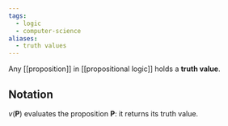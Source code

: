 ```yaml
---
tags:
  - logic
  - computer-science
aliases:
  - truth values
---
```

Any [[proposition]] in [[propositional logic]] holds a **truth value**.

## Notation

${ v(\mathbf{P}) }$ evaluates the proposition ${ \mathbf{P} }$: it returns its truth value.